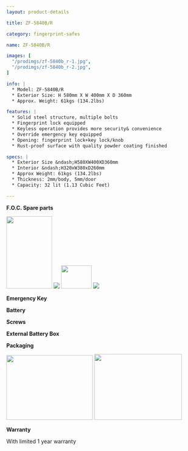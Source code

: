 ```yaml
---
layout: product-details

title: ZF-5840B/R

category: fingerprint-safes

name: ZF-5840B/R

images: [
  "/prodimgs/zf-5840b_r-1.jpg",
  "/prodimgs/zf-5840b_r-2.jpg",
]

info: |
  * Model: ZF-5840B/R
  * Exterior Size: H 580mm X W 400mm X D 360mm
  * Approx. Weight: 61kgs (134.2lbs)

features: |
  * Solid steel structure, multiple bolts
  * Fingerprint lock equipped
  * Keyless operation provides more security& convenience
  * Override emergency key equipped
  * Opening: fingerprint lock+key lock/knob
  * Rust-proof surface with quality powder coating finished

specs: |
  * Exterior Size &ndash;H580XW400XD360mm
  * Interior &ndash;H320xW380xD260mm
  * Approx Weight: 61kgs (134.2lbs)
  * Thickness: 2mm/body, 5mm/door
  * Capacity: 32 lit (1.13 Cubic Feet)

---
```


**F.O.C. Spare parts**

<img alt="" src="{PRODIMGS}/prodimgs/zf-5840b_r-3.jpg" style="width: 120px; height: 190px;" />

<img src="{PRODIMGS}/prodimgs/zf-5840b_r-4.jpg" />

<img alt="" src="{PRODIMGS}/prodimgs/zf-5840b_r-5.jpg" style="width: 80px; height: 61px;" />

<img src="{PRODIMGS}/prodimgs/zf-5840b_r-6.jpg" />

**Emergency Key**

**Battery**

**Screws**

**External Battery Box**

**Packaging**

<img alt="" src="{PRODIMGS}/prodimgs/zf-5840b_r-7.jpg" style="width: 227px; height: 170px;" />

<img alt="" src="{PRODIMGS}/prodimgs/zf-5840b_r-8.jpg" style="width: 230px; height: 173px;" />

**Warranty**

With limited 1 year warranty
